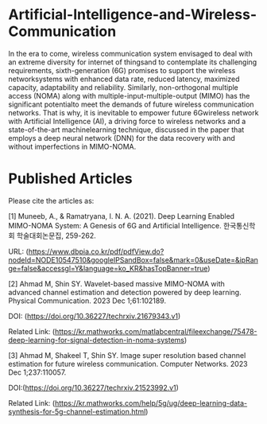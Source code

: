 # Artificial-Intelligence-and-Wireless-Communication


In the era to come, wireless communication system envisaged to deal with an extreme diversity for internet of thingsand to contemplate its challenging 
requirements, sixth-generation (6G) promises to support the wireless networksystems with enhanced data rate, reduced latency, maximized capacity, 
adaptability and reliability. Similarly, non-orthogonal multiple access (NOMA) along with multiple-input-multiple-output (MIMO) has the significant 
potentialto meet the demands of future wireless communication networks. That is why, it is inevitable to empower future 6Gwireless network with Artificial 
Intelligence (AI), a driving force to wireless networks and a state-of-the-art machinelearning technique, discussed in the paper that employs a deep neural 
network (DNN) for the data recovery with and without imperfections in MIMO-NOMA.


# Published Articles

Please cite the articles as:

[1] Muneeb, A., & Ramatryana, I. N. A. (2021). Deep Learning Enabled MIMO-NOMA System: A Genesis of 6G and Artificial Intelligence. 한국통신학회 학술대회논문집, 259-262.

URL: (https://www.dbpia.co.kr/pdf/pdfView.do?nodeId=NODE10547510&googleIPSandBox=false&mark=0&useDate=&ipRange=false&accessgl=Y&language=ko_KR&hasTopBanner=true)

[2] Ahmad M, Shin SY. Wavelet-based massive MIMO-NOMA with advanced channel estimation and detection powered by deep learning. Physical Communication. 2023 Dec 1;61:102189.

DOI: (https://doi.org/10.36227/techrxiv.21679343.v1)

Related Link: (https://kr.mathworks.com/matlabcentral/fileexchange/75478-deep-learning-for-signal-detection-in-noma-systems)

[3] Ahmad M, Shakeel T, Shin SY. Image super resolution based channel estimation for future wireless communication. Computer Networks. 2023 Dec 1;237:110057. 

DOI:(https://doi.org/10.36227/techrxiv.21523992.v1)

Related Link: (https://kr.mathworks.com/help/5g/ug/deep-learning-data-synthesis-for-5g-channel-estimation.html)
